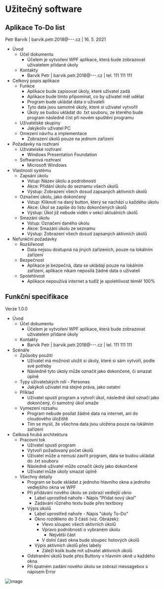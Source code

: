 # Užitečný software
## Aplikace To-Do list
Petr Barvík
| barvik.petr.2018@---.cz
| 16. 5. 2021

* Úvod
  * Účel dokumentu
    * Účelem je vytvoření WPF aplikace, která bude zobrazovat uživatelem přidané úkoly
  * Kontakty
    * Barvík Petr | barvik.petr.2018@---.cz | tel. 111 111 111
* Celkový popis aplikace
  * Funkce
    * Aplikace bude zapisovat úkoly, které uživatel zadá
    * Aplikace bude tímto připomínat, co by uživatel měl udělat
    * Program bude ukládat data o uživateli
    * Tyto data jsou samotné úkoly, které si uživatel vytvořil
    * Úkoly se budou ukládat do .txt souboru, ze kterého bude program následně číst při novém spuštění programu
  * Uživatelské skupiny
    * Jakýkoliv uživatel PC
  * Omezení návrhu a implementace
    *  Zobrazení úkolů pouze na jednom zařízení
* Požadavky na rozhraní
  * Uživatelské rozhraní
    * Windows Presentation Foundation
  * Softwarová rozhraní
    * Microsoft Windows
* Vlastnosti systému
  * Zapsání úkolu
    * Vstup: Název úkolu a podrobnosti
    * Akce: Přidání úkolu do seznamu všech úkolů
    * Výstup: Zobrazení všech dosud zapsaných aktivních úkolů
  * Označení úkolu, jako dokončený
    * Vstup: Kliknutí na daný button, který se nachází u každého úkolu
    * Akce: Úkol se zapíše do listu dokončených úkolů
    * Výstup: Úkol již nebude viděn v sekci aktuálních úkolů
  * Smazání úkolu
    * Vstup: Označení daného úkolu
    * Akce: Smazání úkolu ze seznamu
    * Výstup: Zobrazení všech dosud zapsaných aktivních úkolů
* Nefunkční požadavky
  * Rozšířenost
    * Data nejsou dostupná na jiných zařízeních, pouze na lokálním zařízení
  * Bezpečnost
    * Aplikace je bezpečná, data se ukládají pouze na lokálním zařízení, aplikace nikam neposílá žádné data o uživateli
  * Spolehlivost
    * Aplikace nepoužívá internet a tudíž je spolehlivost téměř 100%


## Funkční specifikace
Verze 1.0.0

* Úvod
  * Účel dokumentu
    * Účelem je vytvoření WPF aplikace, která bude zobrazovat uživatelem přidané úkoly
  * Kontakty
    * Barvík Petr | barvik.petr.2018@---.cz | tel. 111 111 111
* Scénáře
  * Způsoby použití
    * Uživatel má možnost uložit si úkoly, které si sám vytvoří, podle své potřeby
    * Následně tyto úkoly může označit jako dokončené, či smazat úplně
  * Typy uživatelských rolí - Personas
    * Jakýkoli uživatel má stejné práva, jako ostatní
  * Příklad
    * Uživatel spustí program a vytvoří úkol, následně úkol označí jako dokončený, či samotný úkol smaže
  * Vymezení rozsahu
    * Program nebude posílat žádné data na internet, ani do cloudového úložiště
    * Tím se myslí, že všechna data jsou uložena pouze na lokálním zařízení
* Celková hrubá architektura
  * Pracovní tok
    * Uživatel spustí program
    * Vytvoří požadovaný počet úkolů
    * Uživatel může a nemusí zavřít program, data se budou ukládat do .txt souboru
    * Následně uživatel může označit úkoly jako dokončené
    * Uživatel může úkoly smazat úplně
  * Všechny detaily
    * Program se bude skládat z jednoho hlavního okna a jednoho vedlejšího okna ve WPF
    * Při přidávání nového úkolu se zobrazí vedlejší okno
      * Label uprostřed nahoře - Nápis "Přidat nový úkol"
      * Zadávání různého textu bude přes textboxy
    * Výpis úkolů
      * Label uprostřed nahoře - Nápis "úkoly To-Do"
      * Okno rozděleno do 3 částí (viz. Obrázek):
        * Vlevo sloupec všech aktivních úkolů
        * Vpravo podrobnosti o vybraném úkolu
          * Největší část
        * V dolní části okna bude sloupec hotových úkolů
      * Výpis aktivních úkolů přes labely
        * Záleží kolik bude mít uživatel aktivních úkolů
    * Odstranění úkolů bude přes Buttony v hlavním okně u každého okna
    * Při špatném zadání nového úkolu se zobrazí messagebox s nápisem Error

![image](https://user-images.githubusercontent.com/75619714/120157645-85be7f80-c1f3-11eb-9b8c-713edcc05f66.png)


